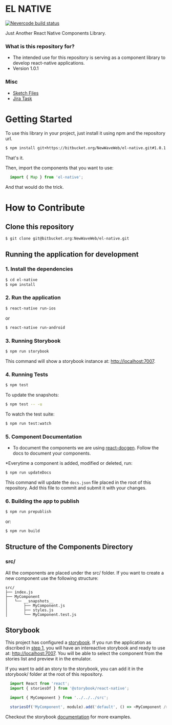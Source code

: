 # EL NATIVE

[![Nevercode build status](https://app.nevercode.io/api/projects/00221536-8b56-4bfd-8d15-b6b7c876d4f6/workflows/26972073-bbf4-4458-8c20-a02c9a4bcba3/status_badge.svg?branch=develop)](https://app.nevercode.io/#/project/00221536-8b56-4bfd-8d15-b6b7c876d4f6/workflow/26972073-bbf4-4458-8c20-a02c9a4bcba3/latestBuild?branch=develop)

Just Another React Native Components Library.

### What is this repository for?

* The intended use for this repository is serving as a component library to develop react-native applications.
* Version 1.0.1

### Misc

- [Sketch Files](https://bitbucket.org/NewWaveWeb/el-native-sketch)
- [Jira Task](https://newwaveweb.atlassian.net/browse/MIW-894)

# Getting Started

To use this library in your project, just install it using npm and the repository url.

```bash
$ npm install git+https://bitbucket.org/NewWaveWeb/el-native.git#1.0.1 --save
```

That's it.

Then, import the components that you want to use:

```js
  import { Map } from 'el-native';
```

And that would do the trick.

# How to Contribute

## Clone this repository

``` bash
$ git clone git@bitbucket.org:NewWaveWeb/el-native.git
```

## Running the application for development

### 1. Install the dependencies

``` bash
$ cd el-native
$ npm install
```

### 2. Run the application

``` bash
$ react-native run-ios
```

or

``` bash
$ react-native run-android
```

### 3. Running Storybook

``` bash
$ npm run storybook
```

This command will show a storybook instance at: [http://localhost:7007](http://localhost:7007).

### 4. Running Tests

``` bash
$ npm test
```

To update the snapshots:
``` bash
$ npm test -- -u
```

To watch the test suite:
``` bash
$ npm run test:watch
```

### 5. Component Documentation
* To document the components we are using [react-docgen](https://github.com/reactjs/react-docgen). Follow the docs to document your components.

*Everytime a component is added, modified or deleted, run:
``` bash
$ npm run updateDocs
```

This command will update the `docs.json` file placed in the root of this repository. Add this file to commit and submit it with your changes.

### 6. Building the app to publish

``` bash
$ npm run prepublish
```

or:

``` bash
$ npm run build
```

## Structure of the Components Directory

### src/

All the components are placed under the src/ folder. If you want to create a new component use the following structure:

```
src/
├── index.js
├── MyComponent
│   └── __snapshots__
│       ├── MyComponent.js
│       ├── styles.js
│       └── MyComponent.test.js
```

## Storybook

This project has configured a [storybook](https://storybook.js.org/). If you run the application as discribed in [step 1](#running-the-application-for-development), you will have an intereactive storybook and ready to use at: [http://localhost:7007](http://localhost:7007). You will be able to select the component from the stories list and preview it in the emulator.

If you want to add an story to the storybook, you can add it in the storybook/ folder at the root of this repository.

```js
  import React from 'react';
  import { storiesOf } from '@storybook/react-native';

  import { MyComponent } from '../../../src';

  storiesOf('MyComponent', module).add('default', () => <MyComponent />);
```

Checkout the storybook [documentation](https://storybook.js.org/basics/guide-react/) for more examples.

